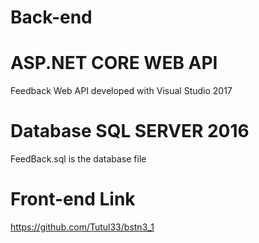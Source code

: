 # Back-end
# ASP.NET CORE WEB API
  Feedback Web API developed with Visual Studio 2017
# Database SQL SERVER 2016
  FeedBack.sql is the database file
# Front-end Link
  https://github.com/Tutul33/bstn3_1
  

